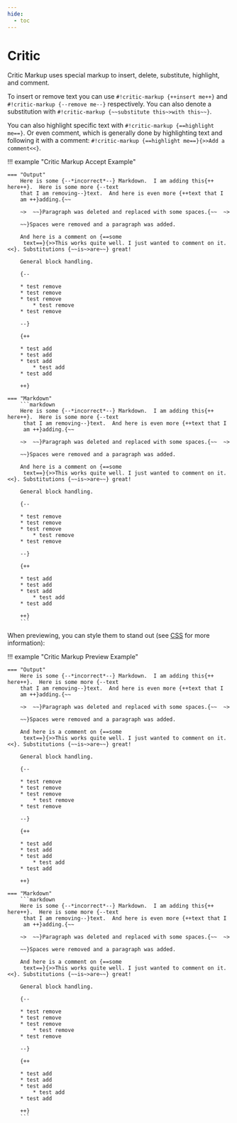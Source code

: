 ```yaml
---
hide:
  - toc
---
```


# Critic

Critic Markup uses special markup to insert, delete, substitute, highlight, and comment.

To insert or remove text you can use `#!critic-markup {++insert me++}` and `#!critic-markup {--remove me--}`
respectively.  You can also denote a substitution with `#!critic-markup {~~substitute this~>with this~~}`.

You can also highlight specific text with `#!critic-markup {==highlight me==}`. Or even comment, which is generally done
by highlighting text and following it with a comment: `#!critic-markup {==highlight me==}{>>Add a comment<<}`.

!!! example "Critic Markup Accept Example"

    === "Output"
        Here is some {--*incorrect*--} Markdown.  I am adding this{++ here++}.  Here is some more {--text
        that I am removing--}text.  And here is even more {++text that I
        am ++}adding.{~~

        ~>  ~~}Paragraph was deleted and replaced with some spaces.{~~  ~>

        ~~}Spaces were removed and a paragraph was added.

        And here is a comment on {==some
         text==}{>>This works quite well. I just wanted to comment on it.<<}. Substitutions {~~is~>are~~} great!

        General block handling.

        {--

        * test remove
        * test remove
        * test remove
            * test remove
        * test remove

        --}

        {++

        * test add
        * test add
        * test add
            * test add
        * test add

        ++}

    === "Markdown"
        ```markdown
        Here is some {--*incorrect*--} Markdown.  I am adding this{++ here++}.  Here is some more {--text
         that I am removing--}text.  And here is even more {++text that I 
         am ++}adding.{~~

        ~>  ~~}Paragraph was deleted and replaced with some spaces.{~~  ~>

        ~~}Spaces were removed and a paragraph was added.

        And here is a comment on {==some
         text==}{>>This works quite well. I just wanted to comment on it.<<}. Substitutions {~~is~>are~~} great!

        General block handling.

        {--

        * test remove
        * test remove
        * test remove
            * test remove
        * test remove

        --}

        {++

        * test add
        * test add
        * test add
            * test add
        * test add

        ++}
        ```

When previewing, you can style them to stand out (see [CSS](#css) for more information):

!!! example "Critic Markup Preview Example"

    === "Output"
        Here is some {--*incorrect*--} Markdown.  I am adding this{++ here++}.  Here is some more {--text
        that I am removing--}text.  And here is even more {++text that I
        am ++}adding.{~~

        ~>  ~~}Paragraph was deleted and replaced with some spaces.{~~  ~>

        ~~}Spaces were removed and a paragraph was added.

        And here is a comment on {==some
         text==}{>>This works quite well. I just wanted to comment on it.<<}. Substitutions {~~is~>are~~} great!

        General block handling.

        {--

        * test remove
        * test remove
        * test remove
            * test remove
        * test remove

        --}

        {++

        * test add
        * test add
        * test add
            * test add
        * test add

        ++}

    === "Markdown"
        ```markdown
        Here is some {--*incorrect*--} Markdown.  I am adding this{++ here++}.  Here is some more {--text
         that I am removing--}text.  And here is even more {++text that I 
         am ++}adding.{~~

        ~>  ~~}Paragraph was deleted and replaced with some spaces.{~~  ~>

        ~~}Spaces were removed and a paragraph was added.

        And here is a comment on {==some
         text==}{>>This works quite well. I just wanted to comment on it.<<}. Substitutions {~~is~>are~~} great!

        General block handling.

        {--

        * test remove
        * test remove
        * test remove
            * test remove
        * test remove

        --}

        {++

        * test add
        * test add
        * test add
            * test add
        * test add

        ++}
        ```
